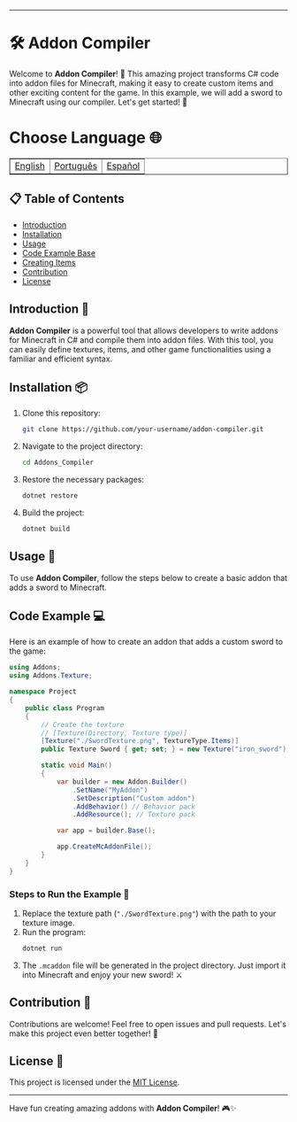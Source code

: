  ---
# 🛠️ Addon Compiler

Welcome to **Addon Compiler**! 🎉 This amazing project transforms C# code into addon files for Minecraft, making it easy to create custom items and other exciting content for the game. In this example, we will add a sword to Minecraft using our compiler. Let's get started! 🚀

# Choose Language 🌐

<table border=1>
  <tr>
    <td><a href="https://github.com/JaymeFernandes/Addons_Compiler/blob/main/README.md">English</a></td>
    <td><a href="https://github.com/JaymeFernandes/Addons_Compiler/blob/main/README_pt.md">Português</a></td>
    <td><a href="https://github.com/JaymeFernandes/Addons_Compiler/blob/main/README_es.md">Español</a></td>
  </tr>
</table>

## 📋 Table of Contents

- [Introduction](#introduction-)
- [Installation](#installation-)
- [Usage](#usage-)
- [Code Example Base](#code-example-)
- [Creating Items](./example/README.md)
- [Contribution](#contribution-)
- [License](#license-)

## Introduction 🌟

**Addon Compiler** is a powerful tool that allows developers to write addons for Minecraft in C# and compile them into addon files. With this tool, you can easily define textures, items, and other game functionalities using a familiar and efficient syntax.

## Installation 📦

1. Clone this repository:
   ```sh
   git clone https://github.com/your-username/addon-compiler.git
   ```

2. Navigate to the project directory:
   ```sh
   cd Addons_Compiler
   ```

3. Restore the necessary packages:
   ```sh
   dotnet restore
   ```

4. Build the project:
   ```sh
   dotnet build
   ```

## Usage 🚀

To use **Addon Compiler**, follow the steps below to create a basic addon that adds a sword to Minecraft.

## Code Example 💻

Here is an example of how to create an addon that adds a custom sword to the game:

```csharp
using Addons;
using Addons.Texture;

namespace Project
{
    public class Program
    {
        // Create the texture
        // [Texture(Directory, Texture type)]
        [Texture("./SwordTexture.png", TextureType.Items)]
        public Texture Sword { get; set; } = new Texture("iron_sword"); // Texture name

        static void Main()
        {
            var builder = new Addon.Builder()
                .SetName("MyAddon")
                .SetDescription("Custom addon")
                .AddBehavior() // Behavior pack
                .AddResource(); // Texture pack

            var app = builder.Base();

            app.CreateMcAddonFile();
        }
    }
}
```

### Steps to Run the Example 📜

1. Replace the texture path (`"./SwordTexture.png"`) with the path to your texture image.
2. Run the program:
   ```sh
   dotnet run
   ```
3. The `.mcaddon` file will be generated in the project directory. Just import it into Minecraft and enjoy your new sword! ⚔️

## Contribution 🤝

Contributions are welcome! Feel free to open issues and pull requests. Let's make this project even better together! 💪

## License 📄

This project is licensed under the [MIT License](LICENSE).

---

Have fun creating amazing addons with **Addon Compiler**! 🎮✨

